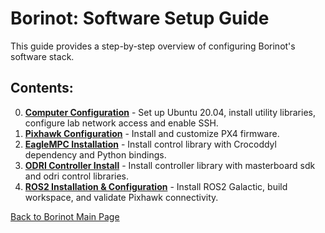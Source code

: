 # Borinot: Software Setup Guide

This guide provides a step-by-step overview of configuring Borinot's software stack.

## Contents:
0. [**Computer Configuration**](0_computer_configuration.md) - Set up Ubuntu 20.04, install utility libraries, configure lab network access and enable SSH.  
1. [**Pixhawk Configuration**](1_pixhawk_configuration.md) - Install and customize PX4 firmware.
2. [**EagleMPC Installation**](2_eagle_mpc.md) - Install control library with Crocoddyl dependency and Python bindings.  
3. [**ODRI Controller Install**](3_master_board_configuration.md) - Install controller library with masterboard sdk and odri control libraries.
4. [**ROS2 Installation & Configuration**](4_ros2_workspace.md) - Install ROS2 Galactic, build workspace, and validate Pixhawk connectivity.  

[Back to Borinot Main Page](../README.md)